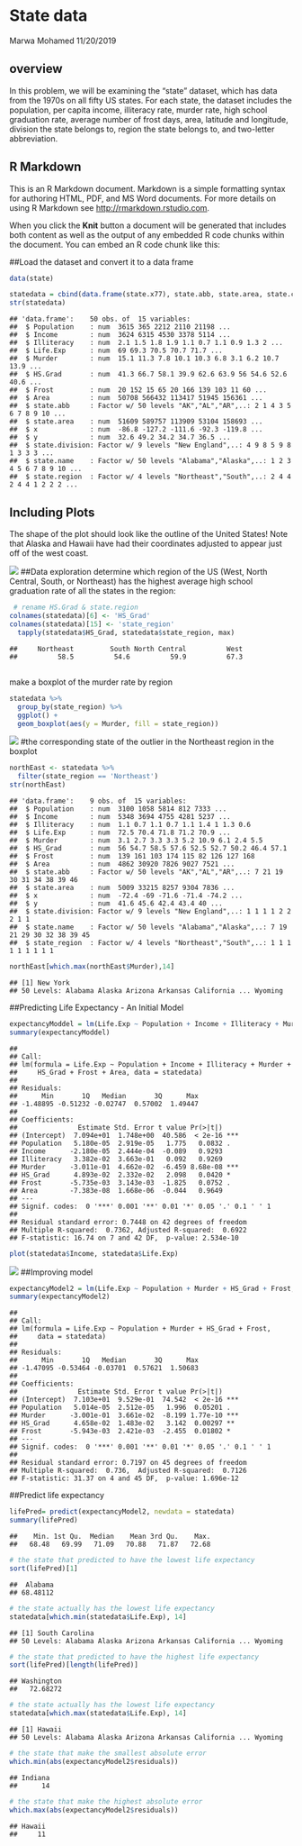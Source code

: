 State data
================
Marwa Mohamed
11/20/2019

## overview

In this problem, we will be examining the “state” dataset, which has
data from the 1970s on all fifty US states. For each state, the dataset
includes the population, per capita income, illiteracy rate, murder
rate, high school graduation rate, average number of frost days, area,
latitude and longitude, division the state belongs to, region the state
belongs to, and two-letter abbreviation.

## R Markdown

This is an R Markdown document. Markdown is a simple formatting syntax
for authoring HTML, PDF, and MS Word documents. For more details on
using R Markdown see <http://rmarkdown.rstudio.com>.

When you click the **Knit** button a document will be generated that
includes both content as well as the output of any embedded R code
chunks within the document. You can embed an R code chunk like this:

\#\#Load the dataset and convert it to a data frame

``` r
data(state)

statedata = cbind(data.frame(state.x77), state.abb, state.area, state.center,  state.division, state.name, state.region)
str(statedata)
```

    ## 'data.frame':    50 obs. of  15 variables:
    ##  $ Population    : num  3615 365 2212 2110 21198 ...
    ##  $ Income        : num  3624 6315 4530 3378 5114 ...
    ##  $ Illiteracy    : num  2.1 1.5 1.8 1.9 1.1 0.7 1.1 0.9 1.3 2 ...
    ##  $ Life.Exp      : num  69 69.3 70.5 70.7 71.7 ...
    ##  $ Murder        : num  15.1 11.3 7.8 10.1 10.3 6.8 3.1 6.2 10.7 13.9 ...
    ##  $ HS.Grad       : num  41.3 66.7 58.1 39.9 62.6 63.9 56 54.6 52.6 40.6 ...
    ##  $ Frost         : num  20 152 15 65 20 166 139 103 11 60 ...
    ##  $ Area          : num  50708 566432 113417 51945 156361 ...
    ##  $ state.abb     : Factor w/ 50 levels "AK","AL","AR",..: 2 1 4 3 5 6 7 8 9 10 ...
    ##  $ state.area    : num  51609 589757 113909 53104 158693 ...
    ##  $ x             : num  -86.8 -127.2 -111.6 -92.3 -119.8 ...
    ##  $ y             : num  32.6 49.2 34.2 34.7 36.5 ...
    ##  $ state.division: Factor w/ 9 levels "New England",..: 4 9 8 5 9 8 1 3 3 3 ...
    ##  $ state.name    : Factor w/ 50 levels "Alabama","Alaska",..: 1 2 3 4 5 6 7 8 9 10 ...
    ##  $ state.region  : Factor w/ 4 levels "Northeast","South",..: 2 4 4 2 4 4 1 2 2 2 ...

## Including Plots

The shape of the plot should look like the outline of the United
States\! Note that Alaska and Hawaii have had their coordinates adjusted
to appear just off of the west coast.

![](StateData_files/figure-gfm/pressure-1.png)<!-- --> \#\#Data
exploration determine which region of the US (West, North Central,
South, or Northeast) has the highest average high school graduation rate
of all the states in the region:

``` r
 # rename HS.Grad & state.region
colnames(statedata)[6] <- 'HS_Grad'
colnames(statedata)[15] <- 'state_region'
  tapply(statedata$HS_Grad, statedata$state_region, max)
```

    ##     Northeast         South North Central          West 
    ##          58.5          54.6          59.9          67.3

## 

make a boxplot of the murder rate by region

``` r
statedata %>% 
  group_by(state_region) %>% 
  ggplot() +
  geom_boxplot(aes(y = Murder, fill = state_region))
```

![](StateData_files/figure-gfm/unnamed-chunk-3-1.png)<!-- --> \#the
corresponding state of the outlier in the Northeast region in the
boxplot

``` r
northEast <- statedata %>% 
  filter(state_region == 'Northeast') 
str(northEast)
```

    ## 'data.frame':    9 obs. of  15 variables:
    ##  $ Population    : num  3100 1058 5814 812 7333 ...
    ##  $ Income        : num  5348 3694 4755 4281 5237 ...
    ##  $ Illiteracy    : num  1.1 0.7 1.1 0.7 1.1 1.4 1 1.3 0.6
    ##  $ Life.Exp      : num  72.5 70.4 71.8 71.2 70.9 ...
    ##  $ Murder        : num  3.1 2.7 3.3 3.3 5.2 10.9 6.1 2.4 5.5
    ##  $ HS_Grad       : num  56 54.7 58.5 57.6 52.5 52.7 50.2 46.4 57.1
    ##  $ Frost         : num  139 161 103 174 115 82 126 127 168
    ##  $ Area          : num  4862 30920 7826 9027 7521 ...
    ##  $ state.abb     : Factor w/ 50 levels "AK","AL","AR",..: 7 21 19 30 31 34 38 39 46
    ##  $ state.area    : num  5009 33215 8257 9304 7836 ...
    ##  $ x             : num  -72.4 -69 -71.6 -71.4 -74.2 ...
    ##  $ y             : num  41.6 45.6 42.4 43.4 40 ...
    ##  $ state.division: Factor w/ 9 levels "New England",..: 1 1 1 1 2 2 2 1 1
    ##  $ state.name    : Factor w/ 50 levels "Alabama","Alaska",..: 7 19 21 29 30 32 38 39 45
    ##  $ state_region  : Factor w/ 4 levels "Northeast","South",..: 1 1 1 1 1 1 1 1 1

``` r
northEast[which.max(northEast$Murder),14]
```

    ## [1] New York
    ## 50 Levels: Alabama Alaska Arizona Arkansas California ... Wyoming

\#\#Predicting Life Expectancy - An Initial
Model

``` r
expectancyModdel = lm(Life.Exp ~ Population + Income + Illiteracy + Murder + HS_Grad + Frost + Area, data = statedata)
summary(expectancyModdel)
```

    ## 
    ## Call:
    ## lm(formula = Life.Exp ~ Population + Income + Illiteracy + Murder + 
    ##     HS_Grad + Frost + Area, data = statedata)
    ## 
    ## Residuals:
    ##      Min       1Q   Median       3Q      Max 
    ## -1.48895 -0.51232 -0.02747  0.57002  1.49447 
    ## 
    ## Coefficients:
    ##               Estimate Std. Error t value Pr(>|t|)    
    ## (Intercept)  7.094e+01  1.748e+00  40.586  < 2e-16 ***
    ## Population   5.180e-05  2.919e-05   1.775   0.0832 .  
    ## Income      -2.180e-05  2.444e-04  -0.089   0.9293    
    ## Illiteracy   3.382e-02  3.663e-01   0.092   0.9269    
    ## Murder      -3.011e-01  4.662e-02  -6.459 8.68e-08 ***
    ## HS_Grad      4.893e-02  2.332e-02   2.098   0.0420 *  
    ## Frost       -5.735e-03  3.143e-03  -1.825   0.0752 .  
    ## Area        -7.383e-08  1.668e-06  -0.044   0.9649    
    ## ---
    ## Signif. codes:  0 '***' 0.001 '**' 0.01 '*' 0.05 '.' 0.1 ' ' 1
    ## 
    ## Residual standard error: 0.7448 on 42 degrees of freedom
    ## Multiple R-squared:  0.7362, Adjusted R-squared:  0.6922 
    ## F-statistic: 16.74 on 7 and 42 DF,  p-value: 2.534e-10

``` r
plot(statedata$Income, statedata$Life.Exp)
```

![](StateData_files/figure-gfm/unnamed-chunk-5-1.png)<!-- -->
\#\#Improving
model

``` r
expectancyModel2 = lm(Life.Exp ~ Population + Murder + HS_Grad + Frost, data = statedata)
summary(expectancyModel2)
```

    ## 
    ## Call:
    ## lm(formula = Life.Exp ~ Population + Murder + HS_Grad + Frost, 
    ##     data = statedata)
    ## 
    ## Residuals:
    ##      Min       1Q   Median       3Q      Max 
    ## -1.47095 -0.53464 -0.03701  0.57621  1.50683 
    ## 
    ## Coefficients:
    ##               Estimate Std. Error t value Pr(>|t|)    
    ## (Intercept)  7.103e+01  9.529e-01  74.542  < 2e-16 ***
    ## Population   5.014e-05  2.512e-05   1.996  0.05201 .  
    ## Murder      -3.001e-01  3.661e-02  -8.199 1.77e-10 ***
    ## HS_Grad      4.658e-02  1.483e-02   3.142  0.00297 ** 
    ## Frost       -5.943e-03  2.421e-03  -2.455  0.01802 *  
    ## ---
    ## Signif. codes:  0 '***' 0.001 '**' 0.01 '*' 0.05 '.' 0.1 ' ' 1
    ## 
    ## Residual standard error: 0.7197 on 45 degrees of freedom
    ## Multiple R-squared:  0.736,  Adjusted R-squared:  0.7126 
    ## F-statistic: 31.37 on 4 and 45 DF,  p-value: 1.696e-12

\#\#Predict life expectancy

``` r
lifePred= predict(expectancyModel2, newdata = statedata)
summary(lifePred)
```

    ##    Min. 1st Qu.  Median    Mean 3rd Qu.    Max. 
    ##   68.48   69.99   71.09   70.88   71.87   72.68

``` r
# the state that predicted to have the lowest life expectancy
sort(lifePred)[1]
```

    ##  Alabama 
    ## 68.48112

``` r
# the state actually has the lowest life expectancy
statedata[which.min(statedata$Life.Exp), 14]
```

    ## [1] South Carolina
    ## 50 Levels: Alabama Alaska Arizona Arkansas California ... Wyoming

``` r
# the state that predicted to have the highest life expectancy
sort(lifePred)[length(lifePred)]
```

    ## Washington 
    ##   72.68272

``` r
# the state actually has the lowest life expectancy
statedata[which.max(statedata$Life.Exp), 14]
```

    ## [1] Hawaii
    ## 50 Levels: Alabama Alaska Arizona Arkansas California ... Wyoming

``` r
# the state that make the smallest absolute error
which.min(abs(expectancyModel2$residuals))
```

    ## Indiana 
    ##      14

``` r
# the state that make the highest absolute error
which.max(abs(expectancyModel2$residuals))
```

    ## Hawaii 
    ##     11
